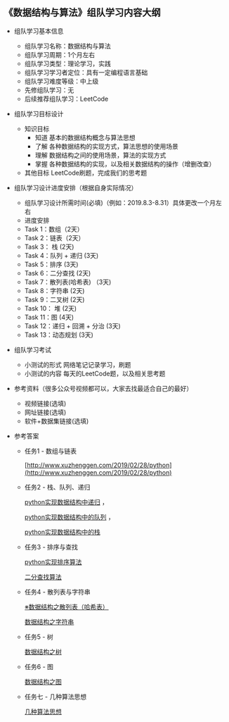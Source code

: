 ## 《数据结构与算法》组队学习内容大纲
 * 组队学习基本信息
    * 组队学习名称：数据结构与算法
    * 组队学习周期：1个月左右
    * 组队学习类型：理论学习，实践
    * 组队学习学习者定位：具有一定编程语言基础
    * 组队学习难度等级：中上级
    * 先修组队学习：无
    * 后续推荐组队学习：LeetCode
* 组队学习目标设计
    * 知识目标 
        * 知道 基本的数据结构概念与算法思想
        * 了解 各种数据结构的实现方式，算法思想的使用场景
        * 理解 数据结构之间的使用场景，算法的实现方式
        * 掌握 各种数据结构的实现，以及相关数据结构的操作（增删改查）
    * 其他目标 LeetCode刷题，完成我们的思考题
* 组队学习设计进度安排（根据自身实际情况）
    * 组队学习设计所需时间(必填)（例如：2019.8.3-8.31）具体更改一个月左右
    * 进度安排
    * Task 1：数组（2天）
    * Task 2：链表（2天）
    * Task 3： 栈  (2天) 
    * Task 4：队列 + 递归 (3天) 
    * Task 5：排序 (3天)
    * Task 6：二分查找 (2天)
    * Task 7：散列表(哈希表) （3天)
    * Task 8：字符串 (2天) 
    * Task 9：二叉树 (2天) 
    * Task 10： 堆 (2天) 
    * Task 11：图 (4天)
    * Task 12：递归 + 回溯 + 分治  (3天)
    * Task 13：动态规划 (3天)

* 组队学习考试
    * 小测试的形式 网络笔记记录学习，刷题
    * 小测试的内容 每天的LeetCode题，以及相关思考题
* 参考资料（很多公众号视频都可以，大家去找最适合自己的最好）
    * 视频链接(选填)
    * 网址链接(选填)
    * 软件+数据集链接(选填)
* 参考答案
	* 任务1 - 数组与链表
	
        [http://www.xuzhenggen.com/2019/02/28/python](http://www.xuzhenggen.com/2019/02/28/python)

	* 任务2 - 栈、队列、递归
	
        [python实现数据结构中递归](https://cathy3.github.io/2019/03/02/%E9%80%92%E5%BD%92(python)/) ， 
        
        [python实现数据结构中的队列](https://cathy3.github.io/2019/03/01/python-algo-queue/) ，
       
        [python实现数据结构中的栈](https://cathy3.github.io/2019/03/01/python_leetcode-stack(0)/)

	* 任务3 - 排序与查找
	
        [python实现排序算法](https://cathy3.github.io/2019/08/19/python-leetcode-sorting(1)/)
        
        [二分查找算法](https://cathy3.github.io/2019/06/10/python_leetcode-binary-search(2)/)

	* 任务4 - 散列表与字符串
	
        [※数据结构之散列表（哈希表）]([https://sweets.ml/2019/03/06/datastructure-hash/)
       
        [数据结构之字符串](https://sweets.ml/2019/03/08/datastructure-string/)

	* 任务5 - 树
	
        [数据结构之树](https://sweets.ml/2019/03/09/datastructure-tree/)

	* 任务6 - 图
	
        [数据结构之图](https://sweets.ml/2019/03/11/datastructure-graph/)

	* 任务七 - 几种算法思想
	
        [几种算法思想](https://github.com/zuiing/ProgrammingTraining/tree/master/Task7-Algorithms)


    